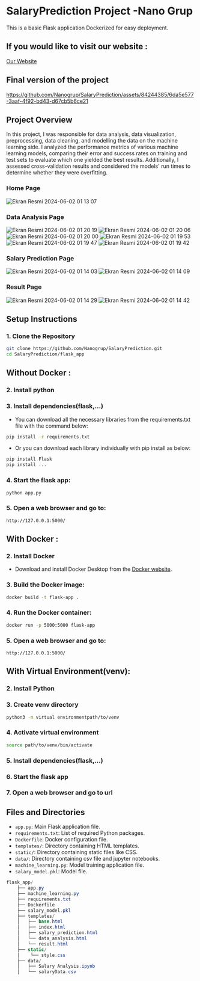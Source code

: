 # SalaryPrediction Project -Nano Grup

This is a basic Flask application Dockerized for easy deployment.
## If you would like to visit our website :

[Our Website](https://salaryprediction-56qr.onrender.com/) 

## Final version of the project 

https://github.com/Nanogrup/SalaryPrediction/assets/84244385/6da5e577-3aaf-4f92-bd43-d67cb5b6ce21

## Project Overview 
In this project, I was responsible for data analysis, data visualization, preprocessing, data cleaning, and modelling the data on the machine learning side. I analyzed the performance metrics of various machine learning models, comparing their error and success rates on training and test sets to evaluate which one yielded the best results. Additionally, I assessed cross-validation results and considered the models' run times to determine whether they were overfitting.
### Home Page
![Ekran Resmi 2024-06-02 01 13 07](https://github.com/Nanogrup/SalaryPrediction/assets/103145955/43cda262-196c-444f-a65b-20ac83d12a2b)

### Data Analysis Page
![Ekran Resmi 2024-06-02 01 20 19](https://github.com/Nanogrup/SalaryPrediction/assets/103145955/917fd502-4f4d-4386-b0c9-f9822826c7ed)
![Ekran Resmi 2024-06-02 01 20 06](https://github.com/Nanogrup/SalaryPrediction/assets/103145955/2dabc693-d54b-4046-bc18-caf184fa41ea)
![Ekran Resmi 2024-06-02 01 20 00](https://github.com/Nanogrup/SalaryPrediction/assets/103145955/87068207-2c65-4d3a-bd7d-16c26e52eb6b)
![Ekran Resmi 2024-06-02 01 19 53](https://github.com/Nanogrup/SalaryPrediction/assets/103145955/af4192ff-5dce-48d7-b9b6-c8fb399cdcae)
![Ekran Resmi 2024-06-02 01 19 47](https://github.com/Nanogrup/SalaryPrediction/assets/103145955/f8b2d0e8-db37-46c6-92c1-a95f3de3887a)
![Ekran Resmi 2024-06-02 01 19 42](https://github.com/Nanogrup/SalaryPrediction/assets/103145955/67e6c1e5-6396-4259-8a1a-3a68860f8ce6)


### Salary Prediction Page
![Ekran Resmi 2024-06-02 01 14 03](https://github.com/Nanogrup/SalaryPrediction/assets/103145955/8ed339fb-4bc0-4f17-be88-8d46f16c6ade)
![Ekran Resmi 2024-06-02 01 14 09](https://github.com/Nanogrup/SalaryPrediction/assets/103145955/d5c07f05-976e-4a88-9736-375ae8741b85)

### Result Page
![Ekran Resmi 2024-06-02 01 14 29](https://github.com/Nanogrup/SalaryPrediction/assets/103145955/d17c140b-f767-45e1-8aef-97cc801b0fce)
![Ekran Resmi 2024-06-02 01 14 42](https://github.com/Nanogrup/SalaryPrediction/assets/103145955/0b3f894d-b9c8-4803-bf6a-d2a45d1f7d89)


## Setup Instructions

### 1. Clone the Repository

```bash
git clone https://github.com/Nanogrup/SalaryPrediction.git
cd SalaryPrediction/flask_app
```
## Without Docker :
### 2. Install python 

### 3. Install dependencies(flask,...)
* You can download all the necessary libraries from the requirements.txt file with the command below:
```bash
pip install -r requirements.txt
```
* Or you can download each library individually with pip install as below:
```bash
pip install Flask
pip install ...
```

### 4. Start the flask app:
```bash
python app.py
```

### 5. Open a web browser and go to:
```
http://127.0.0.1:5000/
```

## With Docker : 
### 2. Install Docker

* Download and install Docker Desktop from the [Docker website](https://www.docker.com/products/docker-desktop).


### 3. Build the Docker image:
```bash
docker build -t flask-app .
```

### 4. Run the Docker container:
```bash
docker run -p 5000:5000 flask-app
```

### 5. Open a web browser and go to:
```
http://127.0.0.1:5000/
```

## With Virtual Environment(venv): 
### 2. Install Python
### 3. Create venv directory
```bash
python3 -m virtual environmentpath/to/venv
```
### 4. Activate virtual environment
```bash
source path/to/venv/bin/activate
```
### 5. Install dependencies(flask,...)
### 6. Start the flask app
### 7. Open a web browser and go to url

## Files and Directories

- `app.py`: Main Flask application file.
- `requirements.txt`: List of required Python packages.
- `Dockerfile`: Docker configuration file.
- `templates/`: Directory containing HTML templates.
- `static/`: Directory containing static files like CSS.
- `data/`: Directory containing csv file and jupyter notebooks.
- `machine_learning.py`: Model training application file.
- `salary_model.pkl`: Model file.
```csharp
flask_app/
    ├── app.py
    ├── machine_learning.py
    ├── requirements.txt
    ├── Dockerfile
    ├── salary_model.pkl
    ├── templates/
    │   ├── base.html
    │   ├── index.html
    │   ├── salary_prediction.html
    │   └── data_analysis.html
    │   └── result.html
    ├── static/
    │    └── style.css
    ├── data/
    │   ├── Salary Analysis.ipynb
    │   └── salaryData.csv
```

